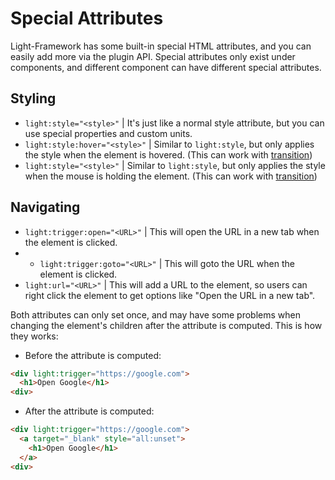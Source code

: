 # Special Attributes
Light-Framework has some built-in special HTML attributes, and you can easily add more via the plugin API. Special attributes only exist under components, and different component can have different special attributes.

## Styling
* `light:style="<style>"` | It's just like a normal style attribute, but you can use special properties and custom units.
* `light:style:hover="<style>"` | Similar to `light:style`, but only applies the style when the element is hovered. (This can work with [transition](https://developer.mozilla.org/en-US/docs/Web/CSS/transition))
* `light:style="<style>"` | Similar to `light:style`, but only applies the style when the mouse is holding the element. (This can work with [transition](https://developer.mozilla.org/en-US/docs/Web/CSS/transition))

## Navigating
* `light:trigger:open="<URL>"` | This will open the URL in a new tab when the element is clicked.
* * `light:trigger:goto="<URL>"` | This will goto the URL when the element is clicked.
* `light:url="<URL>"` | This will add a URL to the element, so users can right click the element to get options like "Open the URL in a new tab".

Both attributes can only set once, and may have some problems when changing the element's children after the attribute is computed. This is how they works:

* Before the attribute is computed:
```html
<div light:trigger="https://google.com">
  <h1>Open Google</h1>
<div>
```

* After the attribute is computed:
```html
<div light:trigger="https://google.com">
  <a target="_blank" style="all:unset">
    <h1>Open Google</h1>
  </a>
<div>
```
